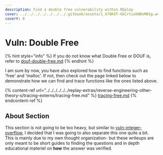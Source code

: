 ```yaml
---
description: Find a double free vulnerability within REplay
cover: ../../../../../../../.gitbook/assets/1_X7OK5T-GkCrtzxkW8nM8Sg.webp
coverY: 0
---
```


# Vuln: Double Free

{% hint style="info" %}
If you do not know what Double Free or DOUF is, refer to [douf-double-free.md](../../information-module/binary-auditing-further-reading/douf-double-free.md "mention")
{% endhint %}

I am sure by now, you have also explored how to find functions such as 'free' and 'malloc'. If not, then check out the page linked below to demonstrate how we can find and trace functions like the ones listed above.

{% content-ref url="../../../../../../replay-extras/reverse-engineering-other-theory-s/tracing-externs/tracing-free.md" %}
[tracing-free.md](../../../../../../replay-extras/reverse-engineering-other-theory-s/tracing-externs/tracing-free.md)
{% endcontent-ref %}

## About Section

This section is not going to be too heavy, but similar to [vuln-integer-overflow](../vuln-integer-overflow/ "mention"), I decided that I was going to also separate this one quite a bit. This is mainly due to my own thought organization- but these writeups are only meant to be short guides to finding the questions and in depth educational materiel on **how** the answer was verified.&#x20;

